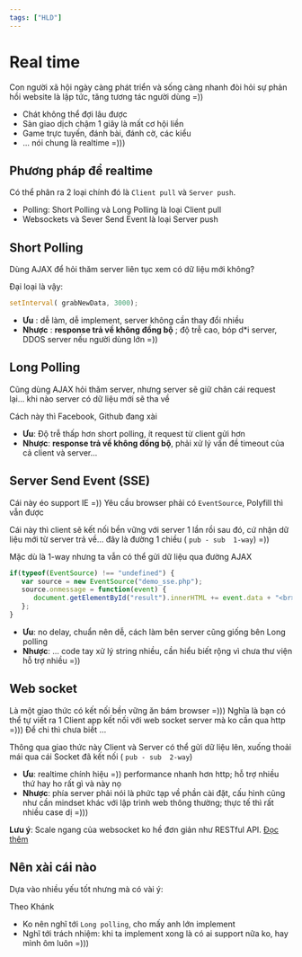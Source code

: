 ```yaml
---
tags: ["HLD"]
---
```



# Real time

Con người xã hội ngày càng phát triển và sống càng nhanh đòi hỏi sự phản hồi website là lập tức, tăng tương tác người dùng =)) 
- Chát không thể đợi lâu được
- Sàn giao dịch chậm 1 giây là mất cơ hội liền 
- Game trực tuyến, đánh bài, đánh cờ, các kiểu 
- ... nói chung là realtime =))) 

<TagLinks />

## Phương pháp để realtime 

Có thể phân ra 2 loại chính đó là `Client pull` và `Server push`.  
- Polling: Short Polling và Long Polling là loại Client pull
- Websockets và Sever Send Event là loại Server push 

## Short Polling 
Dùng AJAX để hỏi thăm server liên tục xem có dữ liệu mới không? 

Đại loại là vậy: 

```javascript
setInterval( grabNewData, 3000); 
```

- **Ưu** : dễ làm, dễ implement, server không cần thay đổi nhiều
- **Nhược** : **response trả về không đồng bộ** ; độ trễ cao, bóp d*i server, DDOS server nếu người dùng lớn =)) 

## Long Polling 
Cũng dùng AJAX hỏi thăm server, nhưng server sẽ giữ chân cái request lại... khi nào server có dữ liệu mới sẽ tha về

Cách này thì Facebook, Github đang xài 

- **Ưu**: Độ trễ thấp hơn short polling, ít request từ client gửi hơn 
- **Nhược**: **response trả về không đồng bộ**, phải xử lý vấn đề timeout của cả client và server...
 
## Server Send Event (SSE)
Cái này éo support IE =)) Yêu cầu browser phải có `EventSource`, Polyfill thì vẫn được 

Cái này thì client sẽ kết nối bền vững với server 1 lần rồi sau đó, cứ nhận dữ liệu mới từ server trả về... đây là đường 1 chiều ( `pub - sub  1-way`)  =)) 

Mặc dù là 1-way nhưng ta vẫn có thể gửi dữ liệu qua đường AJAX 

```javascript 
if(typeof(EventSource) !== "undefined") {
   var source = new EventSource("demo_sse.php");
   source.onmessage = function(event) {
      document.getElementById("result").innerHTML += event.data + "<br>";
   };
}
```

- **Ưu**: no delay, chuẩn nên dễ, cách làm bên server cũng giống bên Long polling
- **Nhược**: ... code tay xử lý string nhiều, cần hiểu biết rộng vì chưa thư viện hỗ trợ nhiều =)) 

## Web socket
Là một giao thức có kết nối bền vững ăn bám browser =))) Nghĩa là bạn có thể tự viết ra 1 Client app kết nối với web socket server mà ko cần qua http =))) Để chi thì chưa biết ... 

Thông qua giao thức này Client và Server có thể gửi dữ liệu lên, xuống thoải mái qua cái Socket đã kết nối ( `pub - sub  2-way`) 

- **Ưu**: realtime chính hiệu =)) performance nhanh hơn http; hỗ trợ nhiều thứ hay ho rất gì và này nọ
- **Nhược**: phía server phải nói là phức tạp về phần cài đặt, cấu hình cũng như cần mindset khác với lập trình web thông thường; thực tế thì rất nhiều case dị =))) 

**Lưu ý**:
Scale ngang của websocket ko hề đơn giản như RESTful API. [Đọc thêm](https://tsh.io/blog/how-to-scale-websocket/)

## Nên xài cái nào

Dựa vào nhiều yếu tốt nhưng mà có vài ý: 

Theo Khánk 
- Ko nên nghĩ tới `Long polling`, cho mấy anh lớn implement
- Nghĩ tới trách nhiệm: khi ta implement xong là có ai support nữa ko, hay mình ôm luôn =))) 

 

 







